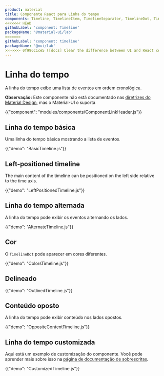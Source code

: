 ```yaml
---
product: material
title: Componente React para Linha do tempo
components: Timeline, TimelineItem, TimelineSeparator, TimelineDot, TimelineConnector, TimelineContent, TimelineOppositeContent
<<<<<<< HEAD
githubLabel: 'component: Timeline'
packageName: '@material-ui/lab'
=======
githubLabel: 'component: timeline'
packageName: '@mui/lab'
>>>>>>> 0f996c1ce5 ([docs] Clear the difference between UI and React components)
---
```


# Linha do tempo

<p class="description">A linha do tempo exibe uma lista de eventos em ordem cronológica.</p>

**Observação:** Este componente não está documentado nas [diretrizes do Material Design](https://material.io/), mas o Material-UI o suporta.

{{"component": "modules/components/ComponentLinkHeader.js"}}

## Linha do tempo básica

Uma linha do tempo básica mostrando a lista de eventos.

{{"demo": "BasicTimeline.js"}}

## Left-positioned timeline

The main content of the timeline can be positioned on the left side relative to the time axis.

{{"demo": "LeftPositionedTimeline.js"}}

## Linha do tempo alternada

A linha do tempo pode exibir os eventos alternando os lados.

{{"demo": "AlternateTimeline.js"}}

## Cor

O `TimelineDot` pode aparecer em cores diferentes.

{{"demo": "ColorsTimeline.js"}}

## Delineado

{{"demo": "OutlinedTimeline.js"}}

## Conteúdo oposto

A linha do tempo pode exibir conteúdo nos lados opostos.

{{"demo": "OppositeContentTimeline.js"}}

## Linha do tempo customizada

Aqui está um exemplo de customização do componente. Você pode aprender mais sobre isso na [página de documentação de sobrescritas](/customization/how-to-customize/).

{{"demo": "CustomizedTimeline.js"}}
